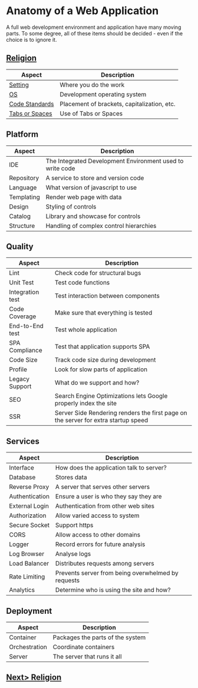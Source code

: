 # Anatomy of a Web Application
A full web development environment and application have many moving parts. To some degree, all of these items should be decided - even if the choice is to ignore it.


## [Religion](Religion)

| Aspect | Description |
| ------ | ----------- |
| [Setting](Religion.md#setting) | Where you do the work |
| [OS](Religion.md#os) | Development operating system |
| [Code Standards](Religion.md#code-standards) | Placement of brackets, capitalization, etc. |
| [Tabs or Spaces](Religion.md#tabs-or-spaces) | Use of Tabs or Spaces |


## Platform

| Aspect | Description |
| ------ | ----------- |
| IDE | The Integrated Development Environment used to write code  |
| Repository | A service to store and version code |
| Language | What version of javascript to use |
| Templating | Render web page with data |
| Design | Styling of controls |
| Catalog | Library and showcase for controls |
| Structure | Handling of complex control hierarchies |


## Quality

| Aspect | Description |
| ------ | ----------- |
| Lint | Check code for structural bugs |
| Unit Test | Test code functions |
| Integration test | Test interaction between components |
| Code Coverage | Make sure that everything is tested |
| End-to-End test | Test whole application |
| SPA Compliance | Test that application supports SPA |
| Code Size | Track code size during development |
| Profile | Look for slow parts of application |
| Legacy Support | What do we support and how? |
| SEO | Search Engine Optimizations lets Google properly index the site |
| SSR | Server Side Rendering renders the first page on the server for extra startup speed |


## Services

| Aspect | Description |
| ------ | ----------- |
| Interface | How does the application talk to server? |
| Database | Stores data |
| Reverse Proxy | A server that serves other servers |
| Authentication | Ensure a user is who they say they are |
| External Login | Authentication from other web sites |
| Authorization | Allow varied access to system |
| Secure Socket | Support https |
| CORS | Allow access to other domains |
| Logger | Record errors for future analysis |
| Log Browser | Analyse logs |
| Load Balancer | Distributes requests among servers |
| Rate Limiting | Prevents server from being overwhelmed by requests |
| Analytics | Determine who is using the site and how? |


## Deployment

| Aspect | Description |
| ------ | ----------- |
| Container | Packages the parts of the system |
| Orchestration | Coordinate containers |
| Server | The server that runs it all |

## [Next> Religion](Religion.md)